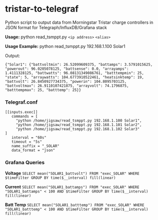 # tristar-to-telegraf
Python script to output data from Morningstar Tristar charge controllers in JSON format for Telegraph/InfluxDB/Grafana stack

**Usage:** python read_tsmppt.py `<ip address>` `<alias>`

**Usage Example:** python read_tsmppt.py 192.168.1.100 Solar1

Output:

`{"Solar1": {"battvoltmin": 26.52099609375, "battamps": 3.5791015625, "powerout": 96.0205078125, "battsense": 0.0, "arrayamps": 1.4111328125, "battwatts": 96.08131349086761, "batttempmin": 25, "state": 5, "arraywatts": 104.6773910522461, "heatsinktemp": 19, "battvolt": 26.8450927734375, "powerin": 104.8095703125, "battvoltmax": 26.9110107421875, "arrayvolt": 74.1796875, "batttempmax": 25, "batttemp": 25}}`

### Telegraf.conf

```
[[inputs.exec]]
   commands = [
     "python /home/jigsaw/read_tsmppt.py 192.168.1.100 Solar1",
     "python /home/jigsaw/read_tsmppt.py 192.168.1.101 Solar2",
     "python /home/jigsaw/read_tsmppt.py 192.168.1.102 Solar3"
]
   interval = "60s"
   timeout = "5s"
   name_suffix = "_SOLAR"
   data_format = "json"
```   

### Grafana Queries

**Voltage** `SELECT mean("SOLAR1_battvolt") FROM "exec_SOLAR" WHERE $timeFilter GROUP BY time($__interval) fill(linear)`

**Current** `SELECT mean("SOLAR1_battamps") FROM "exec_SOLAR" WHERE "SOLAR1_battamps" < 100 AND $timeFilter GROUP BY time($__interval) fill(linear)`

**Batt Temp** `SELECT mean("SOLAR1_batttemp") FROM "exec_SOLAR" WHERE "SOLAR1_batttemp" < 100 AND $timeFilter GROUP BY time($__interval) fill(linear)`
